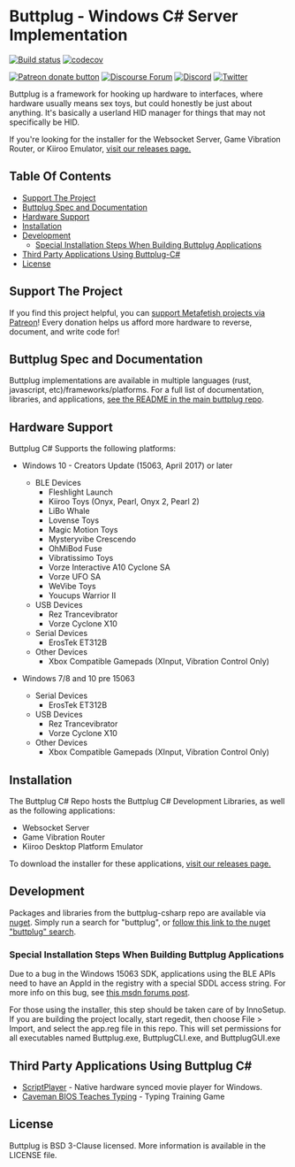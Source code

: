 # Buttplug - Windows C# Server Implementation

[![Build status](https://ci.appveyor.com/api/projects/status/vf4qvxkp3o3p3we1/branch/master?svg=true)](https://ci.appveyor.com/project/qdot/buttplug-csharp/branch/master) 
[![codecov](https://codecov.io/gh/metafetish/buttplug-csharp/branch/master/graph/badge.svg)](https://codecov.io/gh/metafetish/buttplug-csharp)

[![Patreon donate button](https://img.shields.io/badge/patreon-donate-yellow.svg)](https://www.patreon.com/qdot)
[![Discourse Forum](https://img.shields.io/badge/discourse-online-brightgreen.svg)](https://metafetish.club)
[![Discord](https://img.shields.io/discord/353303527587708932.svg?logo=discord)](https://discord.gg/t9g9RuD)
[![Twitter](https://img.shields.io/twitter/follow/buttplugio.svg?style=social&logo=twitter)](https://twitter.com/buttplugio)

Buttplug is a framework for hooking up hardware to interfaces, where
hardware usually means sex toys, but could honestly be just about
anything. It's basically a userland HID manager for things that may
not specifically be HID.

If you're looking for the installer for the Websocket Server, Game
Vibration Router, or Kiiroo Emulator, [visit our releases page.](https://github.com/metafetish/buttplug-csharp/releases/)

## Table Of Contents

- [Support The Project](#support-the-project)
- [Buttplug Spec and Documentation](#buttplug-spec-and-documentation)
- [Hardware Support](#hardware-support)
- [Installation](#installation)
- [Development](#development)
  - [Special Installation Steps When Building Buttplug Applications](#special-installation-steps-when-building-buttplug-applications)
- [Third Party Applications Using Buttplug-C#](#third-party-applications-using-buttplug-c)
- [License]()

## Support The Project

If you find this project helpful, you
can
[support Metafetish projects via Patreon](http://patreon.com/qdot)!
Every donation helps us afford more hardware to reverse, document, and
write code for!

## Buttplug Spec and Documentation

Buttplug implementations are available in multiple languages (rust,
javascript, etc)/frameworks/platforms. For a full
list of documentation, libraries, and applications,
[see the README in the main buttplug repo](http://github.com/metafetish/buttplug).

## Hardware Support

Buttplug C# Supports the following platforms:

- Windows 10 - Creators Update (15063, April 2017) or later
  - BLE Devices
    - Fleshlight Launch
    - Kiiroo Toys (Onyx, Pearl, Onyx 2, Pearl 2)
    - LiBo Whale
    - Lovense Toys
    - Magic Motion Toys
    - Mysteryvibe Crescendo
    - OhMiBod Fuse
    - Vibratissimo Toys
    - Vorze Interactive A10 Cyclone SA
    - Vorze UFO SA
    - WeVibe Toys
    - Youcups Warrior II
  - USB Devices
    - Rez Trancevibrator
    - Vorze Cyclone X10
  - Serial Devices
    - ErosTek ET312B
  - Other Devices
    - Xbox Compatible Gamepads (XInput, Vibration Control Only)
  
- Windows 7/8 and 10 pre 15063
  - Serial Devices
    - ErosTek ET312B
  - USB Devices
    - Rez Trancevibrator
    - Vorze Cyclone X10
  - Other Devices
    - Xbox Compatible Gamepads (XInput, Vibration Control Only)

## Installation

The Buttplug C# Repo hosts the Buttplug C# Development Libraries, as
well as the following applications:

- Websocket Server
- Game Vibration Router
- Kiiroo Desktop Platform Emulator

To download the installer for these applications, [visit our releases page.](https://github.com/metafetish/buttplug-csharp/releases/)

## Development

Packages and libraries from the buttplug-csharp repo are available via
[nuget](http://nuget.org). Simply run a search for "buttplug", or
[follow this link to the nuget "buttplug" search](https://www.nuget.org/packages?q=buttplug).

### Special Installation Steps When Building Buttplug Applications

Due to a bug in the Windows 15063 SDK, applications using the BLE APIs
need to have an AppId in the registry with a special SDDL access
string. For more info on this bug,
see
[this msdn forums post](https://social.msdn.microsoft.com/Forums/en-US/58da3fdb-a0e1-4161-8af3-778b6839f4e1/bluetooth-bluetoothledevicefromidasync-does-not-complete-on-10015063?forum=wdk#ef927009-676c-47bb-8201-8a80d2323a7f).

For those using the installer, this step should be taken care of by
InnoSetup. If you are building the project locally, start regedit,
then choose File > Import, and select the app.reg file in this repo.
This will set permissions for all executables named Buttplug.exe,
ButtplugCLI.exe, and ButtplugGUI.exe

## Third Party Applications Using Buttplug C#

- [ScriptPlayer](https://github.com/FredTungsten/ScriptPlayer) - Native hardware synced movie player for Windows.
- [Caveman BIOS Teaches Typing](https://curiousjp.itch.io/caveman-bios-teaches-erotic-typing) - Typing Training Game

## License

Buttplug is BSD 3-Clause licensed. More information is available in
the LICENSE file.
